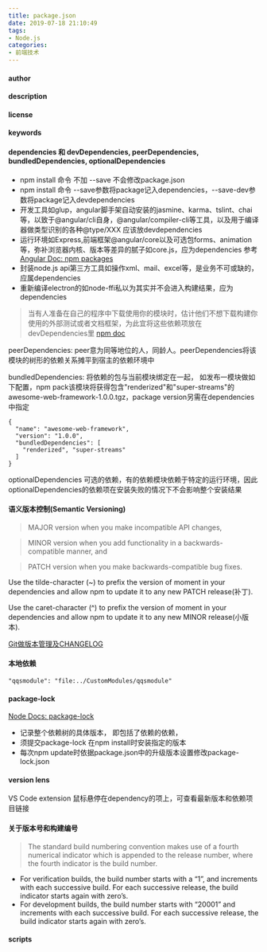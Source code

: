 ```yaml
---
title: package.json
date: 2019-07-18 21:10:49
tags:
- Node.js
categories: 
- 前端技术
---
```


#### author
#### description
#### license
#### keywords
#### dependencies 和 devDependencies, peerDependencies, bundledDependencies, optionalDependencies
+ npm install 命令 不加 --save 不会修改package.json
+ npm install 命令 --save参数将package记入dependencies，--save-dev参数将package记入devdependencies
+ 开发工具如glup，angular脚手架自动安装的jasmine、karma、tslint、chai等，以致于@angular/cli自身，@angular/compiler-cli等工具，以及用于编译器做类型识别的各种@type/XXX 应该放devdependencies
+ 运行环境如Express,前端框架@angular/core以及可选包forms、animation等，弥补浏览器内核、版本等差异的腻子如core.js，应为dependencies 参考[Angular Doc: npm packages](https://angular.cn/guide/npm-packages)
+ 封装node.js api第三方工具如操作xml、mail、excel等，是业务不可或缺的，应属dependencies
+ 重新编译electron的如node-ffi私以为其实并不会进入构建结果，应为dependencies
> 当有人准备在自己的程序中下载使用你的模块时，估计他们不想下载构建你使用的外部测试或者文档框架，为此宜将这些依赖项放在devDependencies里 [npm doc](https://docs.npmjs.com/cli/v6/configuring-npm/package-json#peerdependencies)

peerDependencies: peer意为同等地位的人，同龄人。peerDependencies将该模块的树形的依赖关系摊平到宿主的依赖环境中

bundledDependencies: 将依赖的包与当前模块绑定在一起， 如发布一模块做如下配置，npm pack该模块将获得包含"renderized"和"super-streams"的awesome-web-framework-1.0.0.tgz，package version另需在dependencies中指定
```
{
  "name": "awesome-web-framework",
  "version": "1.0.0",
  "bundledDependencies": [
    "renderized", "super-streams"
  ]
}
```

optionalDependencies 可选的依赖，有的依赖模块依赖于特定的运行环境，因此optionalDependencies的依赖项在安装失败的情况下不会影响整个安装结果

#### 语义版本控制(Semantic Versioning)
> MAJOR version when you make incompatible API changes,

> MINOR version when you add functionality in a backwards-compatible manner, and

> PATCH version when you make backwards-compatible bug fixes.

Use the tilde-character (~) to prefix the version of moment in your dependencies and allow npm to update it to any new PATCH release(补丁).

Use the caret-character (^) to prefix the version of moment in your dependencies and allow npm to update it to any new MINOR release(小版本).

[Git做版本管理及CHANGELOG](https://juejin.cn/post/7138790886817103886)

#### 本地依赖
```
"qqsmodule": "file:../CustomModules/qqsmodule"
```
#### package-lock
[Node Docs: package-lock](http://nodejs.cn/learn/the-package-lock-json-file)
+ 记录整个依赖树的具体版本， 即包括了依赖的依赖，
+ 须提交package-lock 在npm install时安装指定的版本
+ 每次npm update时依据package.json中的升级版本设置修改package-lock.json

#### version lens
VS Code extension 鼠标悬停在dependency的项上，可查看最新版本和依赖项目链接

#### 关于版本号和构建编号
> The standard build numbering convention makes use of a fourth numerical indicator which is appended
to the release number, where the fourth indicator is the build number.

+ For verification builds, the build number starts with a “1”, and increments with each successive
build. For each successive release, the build indicator starts again with zero’s.
+ For development builds, the build number starts with “20001” and increments with each
successive build. For each successive release, the build indicator starts again with zero’s.

#### scripts
